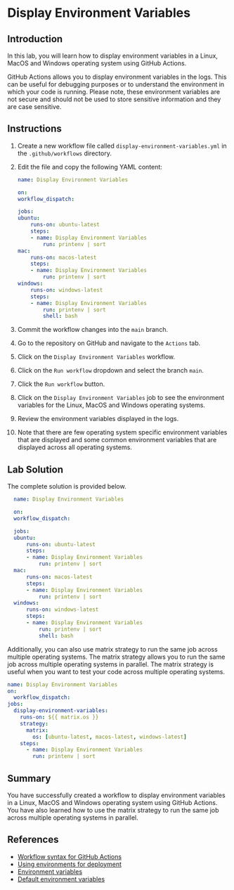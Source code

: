 # Display Environment Variables

## Introduction

In this lab, you will learn how to display environment variables in a Linux, MacOS and Windows operating system using GitHub Actions.

GitHub Actions allows you to display environment variables in the logs. This can be useful for debugging purposes or to understand the environment in which your code is running. Please note, these environment variables are not secure and should not be used to store sensitive information and they are case sensitive.

## Instructions

1. Create a new workflow file called `display-environment-variables.yml` in the `.github/workflows` directory.
2. Edit the file and copy the following YAML content:

   ```YAML
   name: Display Environment Variables

   on:
   workflow_dispatch:

   jobs:
   ubuntu:
       runs-on: ubuntu-latest
       steps:
       - name: Display Environment Variables
           run: printenv | sort
   mac:
       runs-on: macos-latest
       steps:
       - name: Display Environment Variables
           run: printenv | sort
   windows:
       runs-on: windows-latest
       steps:
       - name: Display Environment Variables
           run: printenv | sort
           shell: bash
   ```

3. Commit the workflow changes into the `main` branch.
4. Go to the repository on GitHub and navigate to the `Actions` tab.
5. Click on the `Display Environment Variables` workflow.
6. Click on the `Run workflow` dropdown and select the branch `main`.
7. Click the `Run workflow` button.
8. Click on the `Display Environment Variables` job to see the environment variables for the Linux, MacOS and Windows operating systems.
9. Review the environment variables displayed in the logs.
10. Note that there are few operating system specific environment variables that are displayed and some common environment variables that are displayed across all operating systems.

## Lab Solution

The complete solution is provided below.

```YAML
  name: Display Environment Variables

  on:
  workflow_dispatch:

  jobs:
  ubuntu:
      runs-on: ubuntu-latest
      steps:
      - name: Display Environment Variables
          run: printenv | sort
  mac:
      runs-on: macos-latest
      steps:
      - name: Display Environment Variables
          run: printenv | sort
  windows:
      runs-on: windows-latest
      steps:
      - name: Display Environment Variables
          run: printenv | sort
          shell: bash
```

Additionally, you can also use matrix strategy to run the same job across multiple operating systems. The matrix strategy allows you to run the same job across multiple operating systems in parallel. The matrix strategy is useful when you want to test your code across multiple operating systems.

```YAML
name: Display Environment Variables
on:
  workflow_dispatch:
jobs:
  display-environment-variables:
    runs-on: ${{ matrix.os }}
    strategy:
      matrix:
        os: [ubuntu-latest, macos-latest, windows-latest]
    steps:
      - name: Display Environment Variables
        run: printenv | sort
```

## Summary

You have successfully created a workflow to display environment variables in a Linux, MacOS and Windows operating system using GitHub Actions. You have also learned how to use the matrix strategy to run the same job across multiple operating systems in parallel.

## References

- [Workflow syntax for GitHub Actions](https://docs.github.com/en/actions/learn-github-actions/workflow-syntax-for-github-actions)
- [Using environments for deployment](https://docs.github.com/en/actions/deployment/targeting-different-environments/using-environments-for-deployment)
- [Environment variables](https://docs.github.com/en/actions/reference/environment-variables)
- [Default environment variables](https://docs.github.com/en/codespaces/developing-in-a-codespace/default-environment-variables-for-your-codespace)
